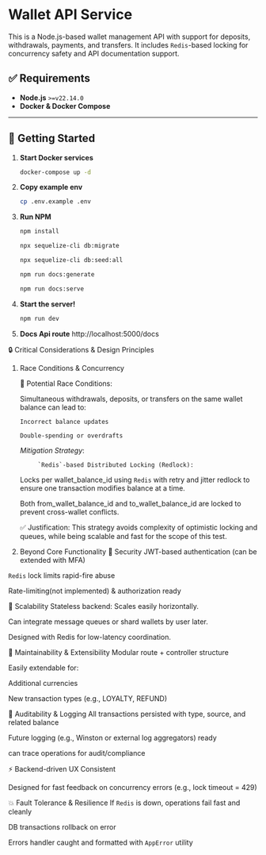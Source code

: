 # Wallet API Service

This is a Node.js-based wallet management API with support for deposits, withdrawals, payments, and transfers. It includes `Redis`-based locking for concurrency safety and API documentation support.

## ✅ Requirements

- **Node.js** `>=v22.14.0`
- **Docker & Docker Compose**

---

## 🚀 Getting Started

1. **Start Docker services**

   ```bash
   docker-compose up -d

2. **Copy example env**
    ```bash
    cp .env.example .env

3. **Run NPM**
    ```bash
    npm install

    npx sequelize-cli db:migrate

    npx sequelize-cli db:seed:all 

    npm run docs:generate

    npm run docs:serve

4. **Start the server!**
    ```bash
    npm run dev

5. **Docs Api route**
http://localhost:5000/docs

🔒 Critical Considerations & Design Principles

1. Race Conditions & Concurrency

    🔁 Potential Race Conditions:
            
    Simultaneous withdrawals, deposits, or transfers on the same wallet balance can lead to:

    `Incorrect balance updates`

    `Double-spending or overdrafts`

    *Mitigation Strategy*:

            `Redis`-based Distributed Locking (Redlock):

    Locks per wallet_balance_id using `Redis` with retry and jitter redlock to ensure one transaction modifies balance at a time.


    Both from_wallet_balance_id and to_wallet_balance_id are locked to prevent cross-wallet conflicts.

    ✅ Justification:
    This strategy avoids complexity of optimistic locking and queues, while being scalable and fast for the scope of this test.

2. Beyond Core Functionality
🔐 Security
JWT-based authentication (can be extended with MFA)

`Redis` lock limits rapid-fire abuse

Rate-limiting(not implemented) & authorization ready

🚀 Scalability
Stateless backend: Scales easily horizontally.

Can integrate message queues or shard wallets by user later.

Designed with Redis for low-latency coordination.

🧱 Maintainability & Extensibility
Modular route + controller structure

Easily extendable for:

Additional currencies

New transaction types (e.g., LOYALTY, REFUND)

📝 Auditability & Logging
All transactions persisted with type, source, and related balance

Future logging (e.g., Winston or external log aggregators) ready

can trace operations for audit/compliance

⚡ Backend-driven UX
Consistent

Designed for fast feedback on concurrency errors (e.g., lock timeout = 429)

💥 Fault Tolerance & Resilience
If `Redis` is down, operations fail fast and cleanly

DB transactions rollback on error

Errors handler caught and formatted with `AppError` utility

